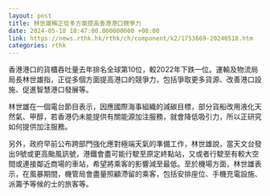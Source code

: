 ```yaml
---
layout: post
title: 林世雄稱正從多方面提高香港港口競爭力
date: 2024-05-18 10:47:00.000000000 +08:00
link: https://news.rthk.hk/rthk/ch/component/k2/1753669-20240518.htm
categories: rthk
---
```


香港港口的貨櫃吞吐量去年排名全球第10位，較2022年下跌一位。運輸及物流局局長林世雄指，正從多個方面提高港口的競爭力，包括爭取更多貨源、改善港口設施、促進智慧港口發展等。

林世雄在一個電台節目表示，因應國際海事組織的減碳目標，部分貨船改用液化天然氣、甲醇，若香港仍未能提供有關能源加注服務，就會降低吸引力，所以正研究如何提供加注服務。

另外，政府早前公布跨部門強化應對極端天氣的準備工作，林世雄說，當天文台發出9號或更高颱風訊號，港鐵會盡可能行駛至原定終點站，又或者行駛至有較大空間或連接鄰近商場的車站，希望將乘客的影響減至最低。至於機場方面，林世雄表示，在風暴期間，機管局會盡量照顧滯留的乘客，包括安排座位、手機充電設施、派籌予等候的士的旅客等。

